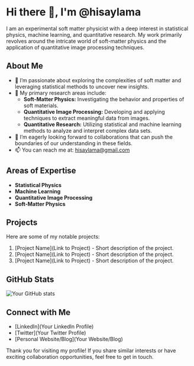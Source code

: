 # Hi there 👋, I'm @hisaylama

I am an experimental soft matter physicist with a deep interest in statistical physics, machine learning, and quantitative research. My work primarily revolves around the intricate world of soft-matter physics and the application of quantitative image processing techniques.

## About Me

- 👀 I’m passionate about exploring the complexities of soft matter and leveraging statistical methods to uncover new insights.
- 🌱 My primary research areas include:
  - **Soft-Matter Physics:** Investigating the behavior and properties of soft materials.
  - **Quantitative Image Processing:** Developing and applying techniques to extract meaningful data from images.
  - **Quantitative Research:** Utilizing statistical and machine learning methods to analyze and interpret complex data sets.
- 💞️ I’m eagerly looking forward to collaborations that can push the boundaries of our understanding in these fields.
- 📫 You can reach me at: hisaylama@gmail.com

## Areas of Expertise

- **Statistical Physics**
- **Machine Learning**
- **Quantitative Image Processing**
- **Soft-Matter Physics**

## Projects

Here are some of my notable projects:

1. [Project Name](Link to Project) - Short description of the project.
2. [Project Name](Link to Project) - Short description of the project.
3. [Project Name](Link to Project) - Short description of the project.

## GitHub Stats

![Your GitHub stats](https://github-readme-stats.vercel.app/api?username=hisaylama&show_icons=true&theme=radical)

## Connect with Me

- [LinkedIn](Your LinkedIn Profile)
- [Twitter](Your Twitter Profile)
- [Personal Website/Blog](Your Website/Blog)

Thank you for visiting my profile! If you share similar interests or have exciting collaboration opportunities, feel free to get in touch.



<!---
hisaylama/hisaylama is a ✨ special ✨ repository because its `README.md` (this file) appears on your GitHub profile.
You can click the Preview link to take a look at your changes.
--->
